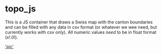 # topo_js

This is a JS container that draws a Swiss map with the canton boundaries and can be filled with any data in csv format (or whatever we wee need, but currently works with csv only). All numeric values *need* to be in float format (x!.0!).

['pic']('topop_js/img/readme.png')
